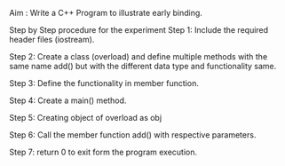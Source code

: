 Aim : Write a C++ Program to illustrate early binding.

Step by Step procedure for the experiment
Step 1: Include the required header files (iostream).

Step 2: Create a class (overload) and define multiple methods with the same name add() but with the different data type and functionality same.

Step 3: Define the functionality in member function.

Step 4: Create a main() method.

Step 5: Creating object of overload as obj

Step 6: Call the member function add() with respective parameters.

Step 7: return 0 to exit form the program execution.
